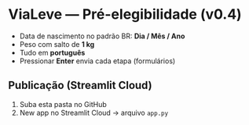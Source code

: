 # ViaLeve — Pré-elegibilidade (v0.4)
- Data de nascimento no padrão BR: **Dia / Mês / Ano**
- Peso com salto de **1 kg**
- Tudo em **português**
- Pressionar **Enter** envia cada etapa (formulários)

## Publicação (Streamlit Cloud)
1) Suba esta pasta no GitHub
2) New app no Streamlit Cloud → arquivo `app.py`
